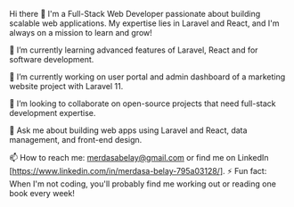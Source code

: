 Hi there 👋
I'm a Full-Stack Web Developer passionate about building scalable web applications. My expertise lies in Laravel and React, and I'm always on a mission to learn and grow!

🌱 I’m currently learning advanced features of Laravel, React and for software development.

🔭 I’m currently working on user portal and admin dashboard of a marketing website project with Laravel 11.

👯 I’m looking to collaborate on open-source projects that need full-stack development expertise.

💬 Ask me about building web apps using Laravel and React, data management, and front-end design.

📫 How to reach me: merdasabelay@gmail.com or find me on LinkedIn [https://www.linkedin.com/in/merdasa-belay-795a03128/].
⚡ Fun fact: When I'm not coding, you'll probably find me working out or reading one book every week!
